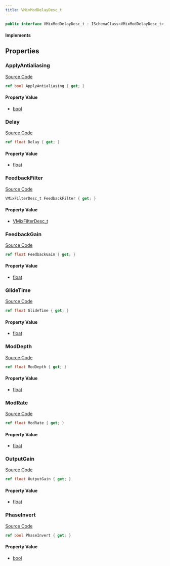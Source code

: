 ```yaml
---
title: VMixModDelayDesc_t
---
```


```csharp
public interface VMixModDelayDesc_t : ISchemaClass<VMixModDelayDesc_t>, ISchemaField, ISchemaClass, INativeHandle
```

#### Implements

## Properties

### ApplyAntialiasing

[Source Code](https://github.com/swiftly-solution/swiftlys2/blob/beta/managed/src/SwiftlyS2.Generated/Schemas/Interfaces/VMixModDelayDesc_t.cs#L32)

```csharp
ref bool ApplyAntialiasing { get; }
```

#### Property Value

- [bool](https://learn.microsoft.com/dotnet/api/system.boolean)

### Delay

[Source Code](https://github.com/swiftly-solution/swiftlys2/blob/beta/managed/src/SwiftlyS2.Generated/Schemas/Interfaces/VMixModDelayDesc_t.cs#L22)

```csharp
ref float Delay { get; }
```

#### Property Value

- [float](https://learn.microsoft.com/dotnet/api/system.single)

### FeedbackFilter

[Source Code](https://github.com/swiftly-solution/swiftlys2/blob/beta/managed/src/SwiftlyS2.Generated/Schemas/Interfaces/VMixModDelayDesc_t.cs#L16)

```csharp
VMixFilterDesc_t FeedbackFilter { get; }
```

#### Property Value

- [VMixFilterDesc_t](/docs/api/shared/schemadefinitions/vmixfilterdesc_t)

### FeedbackGain

[Source Code](https://github.com/swiftly-solution/swiftlys2/blob/beta/managed/src/SwiftlyS2.Generated/Schemas/Interfaces/VMixModDelayDesc_t.cs#L26)

```csharp
ref float FeedbackGain { get; }
```

#### Property Value

- [float](https://learn.microsoft.com/dotnet/api/system.single)

### GlideTime

[Source Code](https://github.com/swiftly-solution/swiftlys2/blob/beta/managed/src/SwiftlyS2.Generated/Schemas/Interfaces/VMixModDelayDesc_t.cs#L20)

```csharp
ref float GlideTime { get; }
```

#### Property Value

- [float](https://learn.microsoft.com/dotnet/api/system.single)

### ModDepth

[Source Code](https://github.com/swiftly-solution/swiftlys2/blob/beta/managed/src/SwiftlyS2.Generated/Schemas/Interfaces/VMixModDelayDesc_t.cs#L30)

```csharp
ref float ModDepth { get; }
```

#### Property Value

- [float](https://learn.microsoft.com/dotnet/api/system.single)

### ModRate

[Source Code](https://github.com/swiftly-solution/swiftlys2/blob/beta/managed/src/SwiftlyS2.Generated/Schemas/Interfaces/VMixModDelayDesc_t.cs#L28)

```csharp
ref float ModRate { get; }
```

#### Property Value

- [float](https://learn.microsoft.com/dotnet/api/system.single)

### OutputGain

[Source Code](https://github.com/swiftly-solution/swiftlys2/blob/beta/managed/src/SwiftlyS2.Generated/Schemas/Interfaces/VMixModDelayDesc_t.cs#L24)

```csharp
ref float OutputGain { get; }
```

#### Property Value

- [float](https://learn.microsoft.com/dotnet/api/system.single)

### PhaseInvert

[Source Code](https://github.com/swiftly-solution/swiftlys2/blob/beta/managed/src/SwiftlyS2.Generated/Schemas/Interfaces/VMixModDelayDesc_t.cs#L18)

```csharp
ref bool PhaseInvert { get; }
```

#### Property Value

- [bool](https://learn.microsoft.com/dotnet/api/system.boolean)


